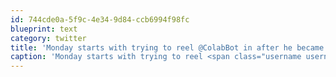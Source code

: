 ```yaml
---
id: 744cde0a-5f9c-4e34-9d84-ccb6994f98fc
blueprint: text
category: twitter
title: 'Monday starts with trying to reel @ColabBot in after he became self-aware over the weekend.'
caption: 'Monday starts with trying to reel <span class="username username_linked">@<a href="https://twitter.com/ColabBot" title="co+Lab Bot">ColabBot</a></span> in after he became self-aware over the weekend.'
---
```

